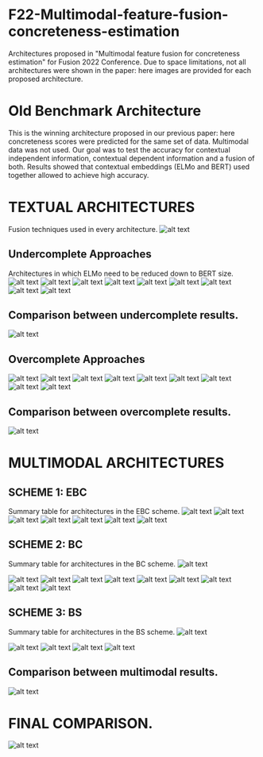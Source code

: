 # F22-Multimodal-feature-fusion-concreteness-estimation

Architectures proposed in "Multimodal feature fusion for concreteness estimation" for Fusion 2022 Conference. 
Due to space limitations, not all architectures were shown in the paper: here images are provided for each proposed architecture.

# Old Benchmark Architecture
This is the winning architecture proposed in our previous paper: here concreteness scores were predicted for the same set of data. Multimodal data was not used. Our goal was to test the accuracy for contextual independent information, contextual dependent information and a fusion of both. 
Results showed that contextual embeddings (ELMo and BERT) used together allowed to achieve high accuracy.


# TEXTUAL ARCHITECTURES
Fusion techniques used in every architecture.
![alt text](https://raw.githubusercontent.com/fraincitti/F22-Multimodal-feature-fusion-concreteness-estimation/main/Textual%20Architectures/Diapositiva1.jpg)

## Undercomplete Approaches
Architectures in which ELMo need to be reduced down to BERT size.
![alt text](https://raw.githubusercontent.com/fraincitti/F22-Multimodal-feature-fusion-concreteness-estimation/main/Textual%20Architectures/Undercomplete%20Approaches/UA1.PNG)
![alt text](https://raw.githubusercontent.com/fraincitti/F22-Multimodal-feature-fusion-concreteness-estimation/main/Textual%20Architectures/Undercomplete%20Approaches/UA2.PNG)
![alt text](https://raw.githubusercontent.com/fraincitti/F22-Multimodal-feature-fusion-concreteness-estimation/main/Textual%20Architectures/Undercomplete%20Approaches/UA3.PNG)
![alt text](https://raw.githubusercontent.com/fraincitti/F22-Multimodal-feature-fusion-concreteness-estimation/main/Textual%20Architectures/Undercomplete%20Approaches/UA4.PNG)
![alt text](https://raw.githubusercontent.com/fraincitti/F22-Multimodal-feature-fusion-concreteness-estimation/main/Textual%20Architectures/Undercomplete%20Approaches/UA5.PNG)
![alt text](https://raw.githubusercontent.com/fraincitti/F22-Multimodal-feature-fusion-concreteness-estimation/main/Textual%20Architectures/Undercomplete%20Approaches/UA6.PNG)
![alt text](https://raw.githubusercontent.com/fraincitti/F22-Multimodal-feature-fusion-concreteness-estimation/main/Textual%20Architectures/Undercomplete%20Approaches/UA7.PNG)
![alt text](https://raw.githubusercontent.com/fraincitti/F22-Multimodal-feature-fusion-concreteness-estimation/main/Textual%20Architectures/Undercomplete%20Approaches/UA8.PNG)
![alt text](https://raw.githubusercontent.com/fraincitti/F22-Multimodal-feature-fusion-concreteness-estimation/main/Textual%20Architectures/Undercomplete%20Approaches/UA9.PNG)

## Comparison between undercomplete results.
![alt text](https://raw.githubusercontent.com/fraincitti/F22-Multimodal-feature-fusion-concreteness-estimation/main/Textual%20Architectures/undercomplete.png)


## Overcomplete Approaches
![alt text](https://raw.githubusercontent.com/fraincitti/F22-Multimodal-feature-fusion-concreteness-estimation/main/Textual%20Architectures/Overcomplete%20Approaches/OA1.PNG)
![alt text](https://raw.githubusercontent.com/fraincitti/F22-Multimodal-feature-fusion-concreteness-estimation/main/Textual%20Architectures/Overcomplete%20Approaches/OA2.PNG)
![alt text](https://raw.githubusercontent.com/fraincitti/F22-Multimodal-feature-fusion-concreteness-estimation/main/Textual%20Architectures/Overcomplete%20Approaches/OA3.PNG)
![alt text](https://raw.githubusercontent.com/fraincitti/F22-Multimodal-feature-fusion-concreteness-estimation/main/Textual%20Architectures/Overcomplete%20Approaches/OA4.PNG)
![alt text](https://raw.githubusercontent.com/fraincitti/F22-Multimodal-feature-fusion-concreteness-estimation/main/Textual%20Architectures/Overcomplete%20Approaches/OA5.PNG)
![alt text](https://raw.githubusercontent.com/fraincitti/F22-Multimodal-feature-fusion-concreteness-estimation/main/Textual%20Architectures/Overcomplete%20Approaches/OA6.PNG)
![alt text](https://raw.githubusercontent.com/fraincitti/F22-Multimodal-feature-fusion-concreteness-estimation/main/Textual%20Architectures/Overcomplete%20Approaches/OA7.PNG)
![alt text](https://raw.githubusercontent.com/fraincitti/F22-Multimodal-feature-fusion-concreteness-estimation/main/Textual%20Architectures/Overcomplete%20Approaches/OA8.PNG)
![alt text](https://raw.githubusercontent.com/fraincitti/F22-Multimodal-feature-fusion-concreteness-estimation/main/Textual%20Architectures/Overcomplete%20Approaches/OA9.PNG)

## Comparison between overcomplete results.
![alt text](https://raw.githubusercontent.com/fraincitti/F22-Multimodal-feature-fusion-concreteness-estimation/main/Textual%20Architectures/overcomplete.png)

# MULTIMODAL ARCHITECTURES

## SCHEME 1: EBC
Summary table for architectures in the EBC scheme. 
![alt text](https://raw.githubusercontent.com/fraincitti/F22-Multimodal-feature-fusion-concreteness-estimation/main/Multimodal%20Architectures/EBC/Diapositiva2.jpg)
![alt text](https://raw.githubusercontent.com/fraincitti/F22-Multimodal-feature-fusion-concreteness-estimation/main/Multimodal%20Architectures/EBC/EBC1.PNG)
![alt text](https://raw.githubusercontent.com/fraincitti/F22-Multimodal-feature-fusion-concreteness-estimation/main/Multimodal%20Architectures/EBC/EBC2.PNG)
![alt text](https://raw.githubusercontent.com/fraincitti/F22-Multimodal-feature-fusion-concreteness-estimation/main/Multimodal%20Architectures/EBC/EBC3.PNG)
![alt text](https://raw.githubusercontent.com/fraincitti/F22-Multimodal-feature-fusion-concreteness-estimation/main/Multimodal%20Architectures/EBC/EBC4.PNG)
![alt text](https://raw.githubusercontent.com/fraincitti/F22-Multimodal-feature-fusion-concreteness-estimation/main/Multimodal%20Architectures/EBC/EBC5.PNG)
![alt text](https://raw.githubusercontent.com/fraincitti/F22-Multimodal-feature-fusion-concreteness-estimation/main/Multimodal%20Architectures/EBC/EBC6.PNG)

## SCHEME 2: BC
Summary table for architectures in the BC scheme. 
![alt text](https://raw.githubusercontent.com/fraincitti/F22-Multimodal-feature-fusion-concreteness-estimation/main/Multimodal%20Architectures/BC/Diapositiva3.jpg)

![alt text](https://raw.githubusercontent.com/fraincitti/F22-Multimodal-feature-fusion-concreteness-estimation/main/Multimodal%20Architectures/BC/BC1.PNG)
![alt text](https://raw.githubusercontent.com/fraincitti/F22-Multimodal-feature-fusion-concreteness-estimation/main/Multimodal%20Architectures/BC/BC2.PNG)
![alt text](https://raw.githubusercontent.com/fraincitti/F22-Multimodal-feature-fusion-concreteness-estimation/main/Multimodal%20Architectures/BC/BC3.PNG)
![alt text](https://raw.githubusercontent.com/fraincitti/F22-Multimodal-feature-fusion-concreteness-estimation/main/Multimodal%20Architectures/BC/BC4.PNG)
![alt text](https://raw.githubusercontent.com/fraincitti/F22-Multimodal-feature-fusion-concreteness-estimation/main/Multimodal%20Architectures/BC/BC5.PNG)
![alt text](https://raw.githubusercontent.com/fraincitti/F22-Multimodal-feature-fusion-concreteness-estimation/main/Multimodal%20Architectures/BC/BC6.PNG)
![alt text](https://raw.githubusercontent.com/fraincitti/F22-Multimodal-feature-fusion-concreteness-estimation/main/Multimodal%20Architectures/BC/BC7.PNG)
![alt text](https://raw.githubusercontent.com/fraincitti/F22-Multimodal-feature-fusion-concreteness-estimation/main/Multimodal%20Architectures/BC/BC8.PNG)
![alt text](https://raw.githubusercontent.com/fraincitti/F22-Multimodal-feature-fusion-concreteness-estimation/main/Multimodal%20Architectures/BC/BC9.PNG)


## SCHEME 3: BS
Summary table for architectures in the BS scheme. 
![alt text](https://raw.githubusercontent.com/fraincitti/F22-Multimodal-feature-fusion-concreteness-estimation/main/Multimodal%20Architectures/BS/Diapositiva4.jpg)

![alt text](https://raw.githubusercontent.com/fraincitti/F22-Multimodal-feature-fusion-concreteness-estimation/main/Multimodal%20Architectures/BS/BS1.PNG)
![alt text](https://raw.githubusercontent.com/fraincitti/F22-Multimodal-feature-fusion-concreteness-estimation/main/Multimodal%20Architectures/BS/BS2.PNG)
![alt text](https://raw.githubusercontent.com/fraincitti/F22-Multimodal-feature-fusion-concreteness-estimation/main/Multimodal%20Architectures/BS/BS3.PNG)
![alt text](https://raw.githubusercontent.com/fraincitti/F22-Multimodal-feature-fusion-concreteness-estimation/main/Multimodal%20Architectures/BS/BS4.PNG)

## Comparison between multimodal results.
![alt text](https://raw.githubusercontent.com/fraincitti/F22-Multimodal-feature-fusion-concreteness-estimation/main/Multimodal%20Architectures/multimodal.png)

# FINAL COMPARISON.
![alt text](https://raw.githubusercontent.com/fraincitti/F22-Multimodal-feature-fusion-concreteness-estimation/main/Multimodal%20Architectures/risultati.png)






